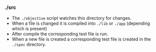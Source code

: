 ### ./src

* The `./objective` script watches this directory for changes.
* When a file is changed it is compiled into `./lib` or `./app` (depending which is present)
* After compile the corresponding test file is run.
* When a new file is created a corresponding test file is created in the `./spec` directory.
